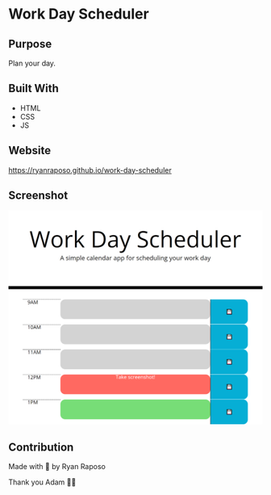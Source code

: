 # Work Day Scheduler

## Purpose

Plan your day.

## Built With

- HTML
- CSS
- JS

## Website

https://ryanraposo.github.io/work-day-scheduler

## Screenshot

![Work Day Scheduler](./assets/img/ss-1.png)


## Contribution

Made with 💖 by Ryan Raposo

Thank you Adam 🧙‍♂️
